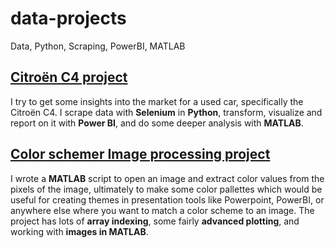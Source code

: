 # data-projects
Data, Python, Scraping, PowerBI, MATLAB

## [Citroën C4 project](https://github.com/avaveriksen/data-projects/tree/main/citroen-c4-project)
I try to get some insights into the market for a used car, specifically the Citroën C4. I scrape data with **Selenium** in **Python**, transform, visualize and report on it with **Power BI**, and do some deeper analysis with **MATLAB**.

## [Color schemer Image processing project](https://github.com/avaveriksen/data-projects/tree/main/Image%20Processing)
I wrote a **MATLAB** script to open an image and extract color values from the pixels of the image, ultimately to make some color pallettes which would be useful for creating themes in presentation tools like Powerpoint, PowerBI, or anywhere else where you want to match a color scheme to an image. The project has lots of **array indexing**, some fairly **advanced plotting**, and working with **images in MATLAB**.


